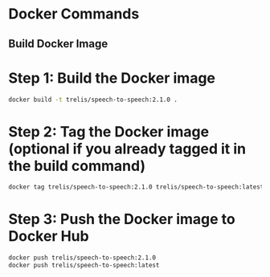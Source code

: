 # Docker Commands

## Build Docker Image
# Step 1: Build the Docker image
```bash
docker build -t trelis/speech-to-speech:2.1.0 .
```

# Step 2: Tag the Docker image (optional if you already tagged it in the build command)
```bash
docker tag trelis/speech-to-speech:2.1.0 trelis/speech-to-speech:latest
```

# Step 3: Push the Docker image to Docker Hub
```bash
docker push trelis/speech-to-speech:2.1.0
docker push trelis/speech-to-speech:latest
```